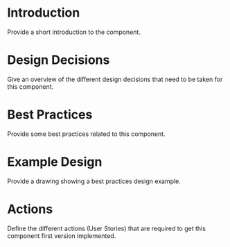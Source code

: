 # Introduction

Provide a short introduction to the component.

# Design Decisions

Give an overview of the different design decisions that need to be taken for this component.

# Best Practices

Provide some best practices related to this component.

# Example Design

Provide a drawing showing a best practices design example.

# Actions

Define the different actions (User Stories) that are required to get this component first version implemented.